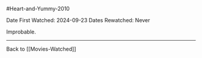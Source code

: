 #Heart-and-Yummy-2010

Date First Watched: 2024-09-23
Dates Rewatched:  Never

Improbable.

---
Back to [[Movies-Watched]]